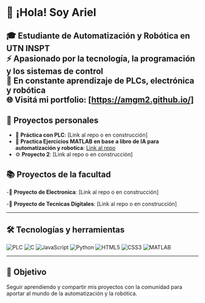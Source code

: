 # 👋 ¡Hola! Soy Ariel

🎓 Estudiante de **Automatización y Robótica** en **UTN INSPT**  
⚡ Apasionado por la tecnología, la programación y los sistemas de control  
🤖 En constante aprendizaje de PLCs, electrónica y robótica  
🌐 Visitá mi portfolio: [https://amgm2.github.io/]
---

## 💼 Proyectos personales
- 🤖 **Práctica con PLC**: [Link al repo o en construcción]
- 🤖 **Practica Ejercicios MATLAB en base a libro de IA para automatización y robotica**: [Link al repo](https://amgm2.github.io/matlab-ia.html)
- ⚙ **Proyecto 2**: [Link al repo o en construcción]

## 📚 Proyectos de la facultad

-🔋 **Proyecto de Electronica**: [Link al repo o en construcción]

-🔋 **Proyecto de Tecnicas Digitales**: [Link al repo o en construcción]

---

## 🛠 Tecnologías y herramientas
![PLC](https://img.shields.io/badge/PLC-Automation-blue)
![C](https://img.shields.io/badge/C-00599C?style=flat&logo=c&logoColor=white)
![JavaScript](https://img.shields.io/badge/JavaScript-F7DF1E?style=flat&logo=javascript&logoColor=black)
![Python](https://img.shields.io/badge/Python-3776AB?style=flat&logo=python&logoColor=white)
![HTML5](https://img.shields.io/badge/HTML5-E34F26?style=flat&logo=html5&logoColor=white)
![CSS3](https://img.shields.io/badge/CSS3-1572B6?style=flat&logo=css3&logoColor=white)
![MATLAB](https://img.shields.io/badge/MATLAB-orange)

---

## 🚀 Objetivo
Seguir aprendiendo y compartir mis proyectos con la comunidad para aportar al mundo de la automatización y la robótica.
